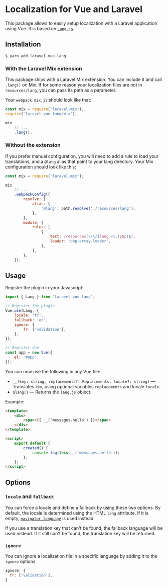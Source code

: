 # Localization for Vue and Laravel

This package allows to easily setup localization with a Laravel application using Vue. It is based on [`Lang.js`](https://github.com/rmariuzzo/Lang.js/).

## Installation

```console
$ yarn add laravel-vue-lang
```

### With the Laravel Mix extension

This package ships with a Laravel Mix extension. You can include it and call `.lang()` on Mix. If for some reason your localization files are not in `resources/lang`, you can pass its path as a parameter.

Your `webpack.mix.js` should look like that:

```js
const mix = require('laravel-mix');
require('laravel-vue-lang/mix');

mix
	// ...
	.lang();
```

### Without the extension

If you prefer manual configuration, you will need to add a rule to load your translations, and a `@lang` alias that point to your lang directory. Your Mix configuration should look like this:

```js
const mix = require('laravel-mix');

mix
	// ...
	.webpackConfig({
		resolve: {
			alias: {
				'@lang': path.resolve('./resources/lang'),
			},
		},
		module: {
			rules: [
				{
					test: /resources[\\\/]lang.+\.(php)$/,
					loader: 'php-array-loader',
				},
			],
		},
	});
```

## Usage

Register the plugin in your Javascript:

```js
import { Lang } from 'laravel-vue-lang';

// Register the plugin
Vue.use(Lang, {
	locale: 'fr',
	fallback: 'en',
	ignore: {
		fr: ['validation'],
	},
});

// Register Vue
const app = new Vue({
	el: '#app',
});
```

You can now use the following in any Vue file:

- `__(key: string, replacements?: Replacements, locale?: string)` — Translates `key`, using optional variables `replacements` and locale `locale`.
- `$lang()` — Returns the `lang.js` object.

Example:

```html
<template>
	<div>
		<span>{{ __('messages.hello') }}</span>
	</div>
</template>

<script>
	export default {
		created() {
			console.log(this.__('messages.hello'));
		},
	};
</script>
```

## Options

### `locale` and `fallback`

You can force a locale and define a fallback by using these two options. By default, the locale is determined using the HTML `lang` attribute. If it is empty, [`navigator.language`](https://developer.mozilla.org/en-US/docs/Web/API/NavigatorLanguage/language) is used instead.

If you use a translation key that can't be found, the fallback language will be used instead. If it still can't be found, the translation key will be returned.

### `ignore`

You can ignore a localization file in a specific language by adding it to the `ignore` options.

```js
ignore: {
  fr: ['validation'],
}
```
